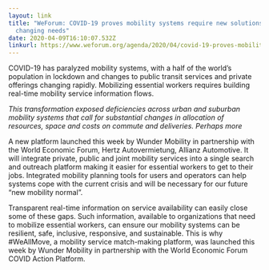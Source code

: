 ```yaml
---
layout: link
title: "WeForum: COVID-19 proves mobility systems require new solutions to meet
  changing needs"
date: 2020-04-09T16:10:07.532Z
linkurl: https://www.weforum.org/agenda/2020/04/covid-19-proves-mobility-systems-require-new-solutions-to-meet-changing-needs/
---
```

COVID-19 has paralyzed mobility systems, with a half of the world’s population in lockdown and changes to public transit services and private offerings changing rapidly. Mobilizing essential workers requires building real-time mobility service information flows.

*This transformation exposed deficiencies across urban and suburban mobility systems that call for substantial changes in allocation of resources, space and costs on commute and deliveries. Perhaps more* 

A new platform launched this week by Wunder Mobility in partnership with the World Economic Forum, Hertz Autovermietung, Allianz Automotive.  It will integrate private, public and joint mobility services into a single search and outreach platform making it easier for essential workers to get to their jobs. Integrated mobility planning tools for users and operators can help systems cope with the current crisis and will be necessary for our future “new mobility normal”.

Transparent real-time information on service availability can easily close some of these gaps. Such information, available to organizations that need to mobilize essential workers, can ensure our mobility systems can be resilient, safe, inclusive, responsive, and sustainable. This is why #WeAllMove, a mobility service match-making platform, was launched this week by Wunder Mobility in partnership with the World Economic Forum COVID Action Platform.